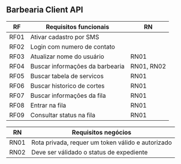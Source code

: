 ## Barbearia Client API

| RF | Requisitos funcionais | RN |
| --- | --- | --- |
| RF01 |Ativar cadastro por SMS| |
| RF02 |Login com numero de contato| |
| RF03 |Atualizar nome do usuário| RN01 |
| RF04 |Buscar informações da barbearia| RN01, RN02 |
| RF05 |Buscar tabela de servicos| RN01 |
| RF06 |Buscar historico de cortes| RN01 |
| RF07 |Buscar informações da fila| RN01 |
| RF08 |Entrar na fila| RN01 |
| RF09 |Consultar status na fila| RN01 |

| RN | Requisitos negócios |
| --- | --- |
| RN01 | Rota privada, requer um token válido e autorizado |
| RN02 | Deve ser válidado o status de expediente |
